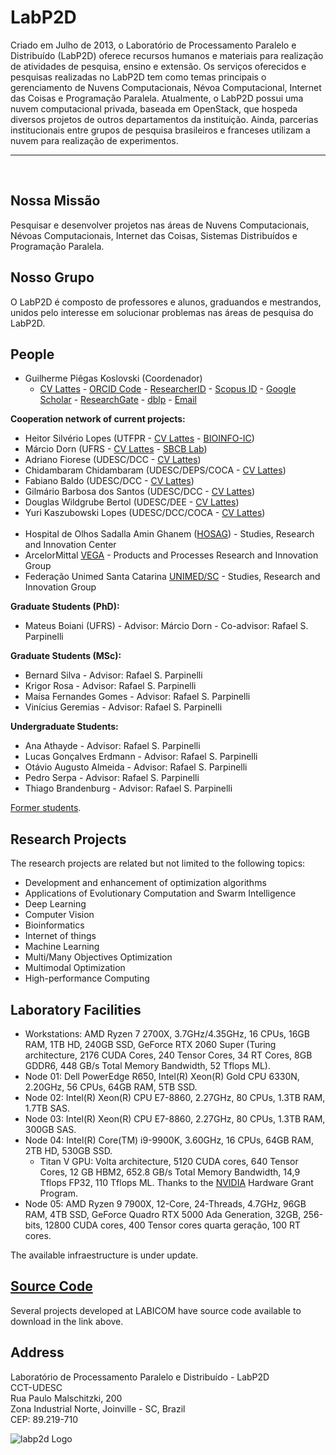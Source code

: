 # LabP2D
<p>Criado em Julho de 2013, o Laboratório de Processamento Paralelo e Distribuído (LabP2D) oferece recursos humanos e materiais para realização de atividades de pesquisa, ensino e extensão. Os serviços oferecidos e pesquisas realizadas no LabP2D tem como temas principais o gerenciamento de Nuvens Computacionais, Névoa Computacional, Internet das Coisas e Programação Paralela. Atualmente, o LabP2D possui uma nuvem computacional privada, baseada em OpenStack, que hospeda diversos projetos de outros departamentos da instituição. Ainda, parcerias institucionais entre grupos de pesquisa brasileiros e franceses utilizam a nuvem para realização de experimentos.
<br>
<hr>
<br>
</p>

## Nossa Missão
<p>
  Pesquisar e desenvolver projetos nas áreas de Nuvens Computacionais, Névoas Computacionais, Internet das Coisas, Sistemas Distribuídos e Programação Paralela.
</p>

## Nosso Grupo
<p>
  O LabP2D é composto de professores e alunos, graduandos e mestrandos, unidos pelo interesse em solucionar problemas nas áreas de pesquisa do LabP2D.
</p>

## People
<ul>
<li>Guilherme Piêgas Koslovski (Coordenador)
<ul><li>
<a href="http://lattes.cnpq.br/2749773427704993" target="_blank" rel="noopener">CV Lattes</a> - <a href="https://orcid.org/0000-0003-4936-1619" target="_blank" rel="noopener">ORCID Code</a> - <a href="" target="_blank" rel="noopener">ResearcherID</a> - <a href="" target="_blank" rel="noopener">Scopus ID</a> - <a href="" target="_blank" rel="noopener">Google Scholar</a> - <a href="" target="_blank" rel="noopener">ResearchGate</a> - <a href="" target="_blank" rel="noopener">dblp</a> - <a href="mailto:guilherme.koslovski@udesc.br">Email</a>
</li></ul>
</li>
</ul>

<b>Cooperation network of current projects:</b>
<ul>
<li>Heitor Silvério Lopes (UTFPR - <a href="http://lattes.cnpq.br/4045818083957064" target="_blank" rel="noopener">CV Lattes</a> - <a href="http://bioinfo.cpgei.ct.utfpr.edu.br" target="_blank" rel="noopener">BIOINFO-IC</a>)
</li>

<li>Márcio Dorn (UFRS - <a href="http://lattes.cnpq.br/6355224981962273" target="_blank" rel="noopener">CV Lattes</a> - <a href="http://sbcb.inf.ufrgs.br/home" target="_blank" rel="noopener">SBCB Lab</a>)
</li>

<li>Adriano Fiorese (UDESC/DCC - <a href="http://lattes.cnpq.br/8623647927627876" target="_blank" rel="noopener">CV Lattes</a>)
</li>

<li>Chidambaram Chidambaram (UDESC/DEPS/COCA - <a href="http://lattes.cnpq.br/0500245520662573" target="_blank" rel="noopener">CV Lattes</a>)
</li> 
  
<li>Fabiano Baldo (UDESC/DCC - <a href="http://lattes.cnpq.br/3000239587440812" target="_blank" rel="noopener">CV Lattes</a>)
</li> 

<li>Gilmário Barbosa dos Santos (UDESC/DCC - <a href="http://lattes.cnpq.br/2957755655265658" target="_blank" rel="noopener">CV Lattes</a>)
</li>

<li>Douglas Wildgrube Bertol (UDESC/DEE - <a href="http://lattes.cnpq.br/5099032394205654" target="_blank" rel="noopener">CV Lattes</a>)
</li>

<li>Yuri Kaszubowski Lopes (UDESC/DCC/COCA - <a href="http://lattes.cnpq.br/6645986822120975" target="_blank" rel="noopener">CV Lattes</a>)
</li>
  
<br>
<li>Hospital de Olhos Sadalla Amin Ghanem (<a href="http://www.sadalla.com.br" target="_blank" rel="noopener">HOSAG</a>) - Studies, Research and Innovation Center
</li>

<li>ArcelorMittal <a href="http://www.arcelormittal.com.br" target="_blank" rel="noopener">VEGA</a> - Products and Processes Research and Innovation Group
</li>
  
<li>Federação Unimed Santa Catarina <a href="https://www.unimed.coop.br/site/web/santacatarina" target="_blank" rel="noopener">UNIMED/SC</a> - Studies, Research and Innovation Group
</li>
  
</ul>

<b>Graduate Students (PhD):</b>
<ul>
<li>Mateus Boiani (UFRS) - Advisor: Márcio Dorn - Co-advisor: Rafael S. Parpinelli</li>
</ul>

<b>Graduate Students (MSc):</b>
<ul>
<li>Bernard Silva - Advisor: Rafael S. Parpinelli</li>
<li>Krigor Rosa - Advisor: Rafael S. Parpinelli</li>
<li>Maísa Fernandes Gomes - Advisor: Rafael S. Parpinelli</li>
<li>Vinícius Geremias - Advisor: Rafael S. Parpinelli</li>
</ul>

<b>Undergraduate Students:</b>
<ul>
<li>Ana Athayde - Advisor: Rafael S. Parpinelli</li>
<li>Lucas Gonçalves Erdmann - Advisor: Rafael S. Parpinelli</li>
<li>Otávio Augusto Almeida - Advisor: Rafael S. Parpinelli</li>
<li>Pedro Serpa - Advisor: Rafael S. Parpinelli</li>
<li>Thiago Brandenburg - Advisor: Rafael S. Parpinelli</li>
</ul>

<a href="https://labicom-udesc.github.io/former-students.html" target="" rel="noopener">Former students</a>.

## Research Projects

<p>The research projects are related but not limited to the following topics:</p>
<ul>
<li title="" data-original-title="">Development and enhancement of optimization algorithms</li>
<li title="" data-original-title="">Applications of Evolutionary Computation and Swarm Intelligence</li>  
<li title="" data-original-title="">Deep Learning</li>
<li title="" data-original-title="">Computer Vision</li>
<li title="" data-original-title="">Bioinformatics</li>
<li title="" data-original-title="">Internet of things</li>    
<li title="" data-original-title="">Machine Learning</li>
<li title="" data-original-title="">Multi/Many Objectives Optimization</li>
<li title="" data-original-title="">Multimodal Optimization</li>
<li title="" data-original-title="">High-performance Computing</li>
</ul>

## Laboratory Facilities

<ul>
<li title="" data-original-title="">Workstations: AMD Ryzen 7 2700X, 3.7GHz/4.35GHz, 16 CPUs, 16GB RAM, 1TB HD, 240GB SSD, GeForce RTX 2060 Super (Turing architecture, 2176 CUDA Cores, 240 Tensor Cores, 34 RT Cores, 8GB GDDR6, 448 GB/s Total Memory Bandwidth, 52 Tflops ML).</li>

<li title="" data-original-title="">Node 01: Dell PowerEdge R650, Intel(R) Xeon(R) Gold CPU 6330N, 2.20GHz, 56 CPUs, 64GB RAM, 5TB SSD.</li>
  
<li title="" data-original-title="">Node 02: Intel(R) Xeon(R) CPU E7-8860, 2.27GHz, 80 CPUs, 1.3TB RAM, 1.7TB SAS.</li>

<li title="" data-original-title="">Node 03: Intel(R) Xeon(R) CPU E7-8860, 2.27GHz, 80 CPUs, 1.3TB RAM, 300GB SAS.</li>

<li title="" data-original-title="">Node 04: Intel(R) Core(TM) i9-9900K, 3.60GHz, 16 CPUs, 64GB RAM, 2TB HD, 530GB SSD.
<ul><li title="" data-original-title="">Titan V GPU: Volta architecture, 5120 CUDA cores, 640 Tensor Cores, 12 GB HBM2, 652.8   GB/s Total Memory Bandwidth, 14,9 Tflops FP32, 110 Tflops ML. Thanks to the <a href="https://www.nvidia.com" target="_blank" rel="noopener">NVIDIA</a> Hardware Grant Program.
</li></ul></li>

<li title="" data-original-title="">Node 05: AMD Ryzen 9 7900X, 12-Core, 24-Threads, 4.7GHz, 96GB RAM, 4TB SSD, GeForce Quadro RTX 5000 Ada Generation, 32GB, 256-bits, 12800 CUDA cores, 400 Tensor cores quarta geração, 100 RT cores.</li>
  
</ul>

The available infraestructure is under update.

## <a href="https://labicom-udesc.github.io/source-code.html" target="" rel="noopener">Source Code</a>

Several projects developed at LABICOM have source code available to download in the link above.

## Address

Laboratório de Processamento Paralelo e Distribuído  - LabP2D
<br>
CCT-UDESC
<br>
Rua Paulo Malschitzki, 200
<br>
Zona Industrial Norte, Joinville - SC, Brazil
<br>
CEP: 89.219-710 

<p><img style="display: block; margin-left: auto; margin-right: auto;" src="https://paullollima.github.io/img/logo1.png" alt="labp2d Logo" /></p>
